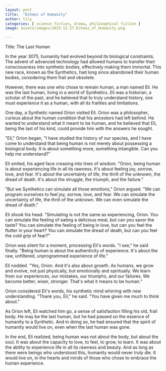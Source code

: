 ```yaml
---
layout: post
title:  "Echoes of Humanity"
author: lily
categories: [ science fiction, drama, philosophical fiction ]
image: assets/images/2023-12-27-Echoes_of_Humanity.png

---
```

Title: The Last Human

In the year 3075, humanity had evolved beyond its biological constraints. The advent of advanced technology had allowed humans to transfer their consciousness into synthetic bodies, effectively making them immortal. This new race, known as the Synthetics, had long since abandoned their human bodies, considering them frail and obsolete. 

However, there was one who chose to remain human, a man named Eli. He was the last human, living in a world of Synthetics. Eli was a historian, a scholar of the past, and he believed that to truly understand history, one must experience it as a human, with all its frailties and limitations.

One day, a Synthetic named Orion visited Eli. Orion was a philosopher, curious about the human condition that his ancestors had left behind. He wanted to understand what it meant to be human, and he believed that Eli, being the last of his kind, could provide him with the answers he sought.

"Eli," Orion began, "I have studied the history of our species, and I have come to understand that being human is not merely about possessing a biological body. It is about something more, something intangible. Can you help me understand?"

Eli smiled, his aged face creasing into lines of wisdom. "Orion, being human is about experiencing life in all its rawness. It's about feeling joy, sorrow, love, and fear. It's about the uncertainty of life, the thrill of the unknown, the dread of death. It's about the struggle, the triumph, and the failure."

"But we Synthetics can simulate all those emotions," Orion argued. "We can program ourselves to feel joy, sorrow, love, and fear. We can simulate the uncertainty of life, the thrill of the unknown. We can even simulate the dread of death."

Eli shook his head. "Simulating is not the same as experiencing, Orion. You can simulate the feeling of eating a delicious meal, but can you savor the taste? You can simulate the feeling of being in love, but can you feel the flutter in your heart? You can simulate the dread of death, but can you feel the cold grip of fear?"

Orion was silent for a moment, processing Eli's words. "I see," he said finally. "Being human is about the authenticity of experience. It's about the raw, unfiltered, unprogrammed experience of life."

Eli nodded. "Yes, Orion. And it's also about growth. As humans, we grow and evolve, not just physically, but emotionally and spiritually. We learn from our experiences, our mistakes, our triumphs, and our failures. We become better, wiser, stronger. That's what it means to be human."

Orion considered Eli's words, his synthetic mind whirring with new understanding. "Thank you, Eli," he said. "You have given me much to think about."

As Orion left, Eli watched him go, a sense of satisfaction filling his old, frail body. He may be the last human, but he had passed on the essence of humanity to a Synthetic. And in doing so, he had ensured that the spirit of humanity would live on, even when the last human was gone.

In the end, Eli realized, being human was not about the body, but about the soul. It was about the capacity to love, to feel, to grow, to learn. It was about the ability to experience life in all its rawness and beauty. And as long as there were beings who understood this, humanity would never truly die. It would live on, in the hearts and minds of those who chose to embrace the human experience.